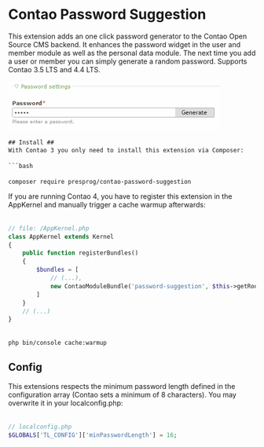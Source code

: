 # Contao Password Suggestion

This extension adds an one click password generator to the Contao Open Source CMS backend. It enhances the password widget in the user and member module as well as the personal data module. The next time you add a user or member you can simply generate a random password. Supports Contao 3.5 LTS and 4.4 LTS.

![Short demo of the Contao Password Suggestion](demo.gif)

```
## Install ##
With Contao 3 you only need to install this extension via Composer: 

```bash

composer require presprog/contao-password-suggestion

```

If you are running Contao 4, you have to register this extension in the AppKernel and manually trigger a cache warmup afterwards:

```php

// file: /AppKernel.php
class AppKernel extends Kernel
{
    public function registerBundles()
    {
        $bundles = [
            // (...),
            new ContaoModuleBundle('password-suggestion', $this->getRootDir()),
        ]
    }
    // (...)
}

```

```bash

php bin/console cache:warmup

```

## Config ##
This extensions respects the minimum password length defined in the configuration array (Contao sets a minimum of 8 characters). You may overwrite it in your localconfig.php:

```php

// localconfig.php
$GLOBALS['TL_CONFIG']['minPasswordLength'] = 16;
